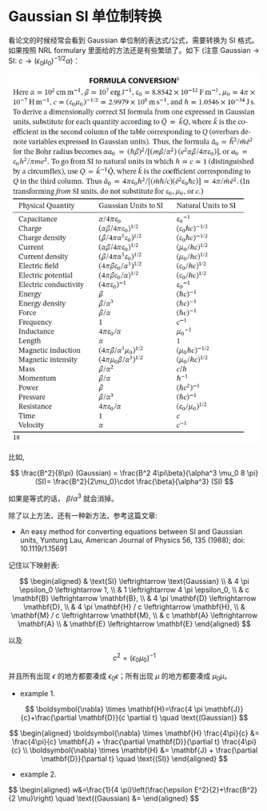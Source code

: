 # Gaussian SI 单位制转换

看论文的时候经常会看到 Gaussian 单位制的表达式/公式，需要转换为 SI 格式。如果按照 NRL formulary 里面给的方法还是有些繁琐了。如下 (注意 Gaussian $\rightarrow$ SI: $c \rightarrow (\epsilon_0\mu_0)^{-1/2}\alpha$)：

![输入图片说明](https://github.com/ymma98/picx-images-hosting/raw/master/20241021/image.6m3w9oju91.webp)

比如,
 
$$
\frac{B^2}{8\pi} (Gaussian) = \frac{B^2 4\pi\beta}{\alpha^3 \mu_0 8 \pi} (SI)= \frac{B^2}{2\mu_0}\cdot \frac{\beta}{\alpha^3} (SI)
$$

如果是等式的话， $\beta/\alpha^3$ 就会消掉。

除了以上方法，还有一种新方法，参考这篇文章:
* An easy method for converting equations between SI and Gaussian units, Yuntung Lau, American Journal of Physics 56, 135 (1988); doi: 10.1119/1.15691

记住以下映射表:

$$
\begin{aligned}
& \text{SI} \leftrightarrow \text{Gaussian} \\
& 4 \pi \epsilon_0 \leftrightarrow 1, \\
& 1 \leftrightarrow 4 \pi \epsilon_0, \\
& c \mathbf{B} \leftrightarrow \mathbf{B}, \\
& 4 \pi \mathbf{D} \leftrightarrow \mathbf{D}, \\
& 4 \pi \mathbf{H} / c \leftrightarrow \mathbf{H}, \\
& \mathbf{M} / c \leftrightarrow \mathbf{M}, \\
& c \mathbf{A} \leftrightarrow  \mathbf{A} \\
& \mathbf{E} \leftrightarrow \mathbf{E}
\end{aligned}
$$

以及

$$
c^2=\left(\epsilon_0 \mu_0\right)^{-1}
$$

并且所有出现 $\epsilon$ 的地方都要凑成 $\epsilon_0 \epsilon$；所有出现 $\mu$ 的地方都要凑成 $\mu_0 \mu$。


* example 1.

$$
\boldsymbol{\nabla} \times \mathbf{H}=\frac{4 \pi \mathbf{J}}{c}+\frac{\partial \mathbf{D}}{c \partial t} \quad \text{(Gaussian)}
$$

$$
\begin{aligned}
\boldsymbol{\nabla} \times \mathbf{H} \frac{4\pi}{c} &= \frac{4\pi}{c} \mathbf{J} + \frac{\partial \mathbf{D}}{\partial t} \frac{4\pi}{c} \\
\boldsymbol{\nabla} \times \mathbf{H} &= \mathbf{J} + \frac{\partial \mathbf{D}}{\partial t}  \quad \text{(SI)}
\end{aligned}
$$

* example 2.

$$
\begin{aligned}
w&=\frac{1}{4 \pi}\left(\frac{\epsilon E^2}{2}+\frac{B^2}{2 \mu}\right) \quad \text{(Gaussian)
&=
\end{aligned}
$$



<!--stackedit_data:
eyJoaXN0b3J5IjpbLTEwMzg5MjI1MTAsLTEwNTM4MjEwMTQsNj
c3NDAzODYsMjAzMzg4NzI4NiwxNjU3ODA2MTE3LDE2ODI3NzU4
OTEsMjExMzkyMDg2OF19
-->